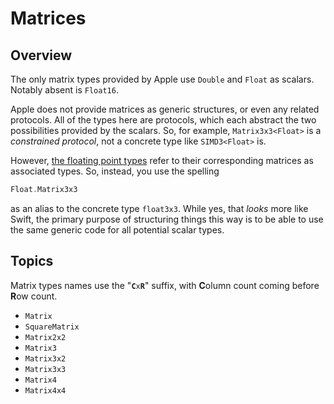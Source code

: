 # Matrices

## Overview

The only matrix types provided by Apple use `Double` and `Float` as scalars. Notably absent is `Float16`.

Apple does not provide matrices as generic structures, or even any related protocols. All of the types here are protocols, which each abstract the two possibilities provided by the scalars. So, for example, `Matrix3x3<Float>` is a *constrained protocol*, not a concrete type like `SIMD3<Float>` is.

However, [the floating point types](doc:FloatingPointScalar) refer to their corresponding matrices as associated types. So, instead, you use the spelling 
```swift
Float.Matrix3x3
``` 
as an alias to the concrete type `float3x3`. While yes, that *looks* more like Swift, the primary purpose of structuring things this way is to be able to use the same generic code for all potential scalar types. 

## Topics

Matrix types names use the "**`C`**`x`**`R`**" suffix, with **C**olumn count coming before **R**ow count.

- ``Matrix``
- ``SquareMatrix``
- ``Matrix2x2``
- ``Matrix3``
- ``Matrix3x2``
- ``Matrix3x3``
- ``Matrix4``
- ``Matrix4x4``
